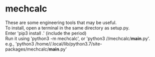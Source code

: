 # mechcalc

These are some engineering tools that may be useful.  
To install, open a terminal in the same directory as setup.py.  
Enter 'pip3 install .' (include the period)  
Run it using 'python3 -m mechcalc', or 'python3 /<path to your packages>/mechcalc/__main__.py'.  
e.g., 'python3 /home/<your user directory>/.local/lib/python3.7/site-packages/mechcalc/__main__.py'  

